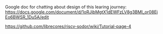 
Google doc for chatting about design of this learing journey:
https://docs.google.com/document/d/1oRJjbMgtX1dEWFzLV8g3BMI_or08EjEo6BWSR_1Du5A/edit


https://github.com/librecores/riscv-sodor/wiki/Tutorial-page-4